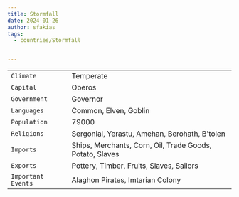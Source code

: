 ```yaml
---
title: Stormfall
date: 2024-01-26
author: sfakias
tags:
  - countries/Stormfall


---
```

| | |
| --- | --- |
| `Climate` | Temperate |
| `Capital` | Oberos |
| `Government` | Governor |
| `Languages` | Common, Elven, Goblin |
| `Population` | 79000 |
| `Religions` | Sergonial, Yerastu, Amehan, Berohath, B'tolen |
| `Imports` | Ships, Merchants, Corn, Oil, Trade Goods, Potato, Slaves |
| `Exports` | Pottery, Timber, Fruits, Slaves, Sailors |
| `Important Events` | Alaghon Pirates, Imtarian Colony |
